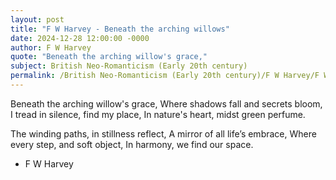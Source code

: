 ```yaml
---
layout: post
title: "F W Harvey - Beneath the arching willows"
date: 2024-12-28 12:00:00 -0000
author: F W Harvey
quote: "Beneath the arching willow's grace,"
subject: British Neo-Romanticism (Early 20th century)
permalink: /British Neo-Romanticism (Early 20th century)/F W Harvey/F W Harvey - Beneath the arching willows
---
```


Beneath the arching willow's grace,
Where shadows fall and secrets bloom,
I tread in silence, find my place,
In nature's heart, midst green perfume.

The winding paths, in stillness reflect,
A mirror of all life’s embrace,
Where every step, and soft object,
In harmony, we find our space.


- F W Harvey
